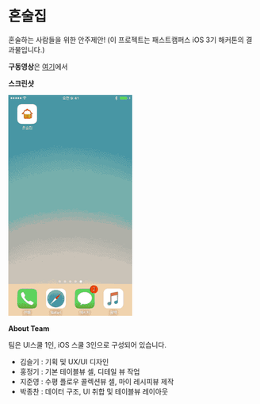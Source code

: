 # 혼술집

혼술하는 사람들을 위한 안주제안!
(이 프로젝트는 패스트캠퍼스 iOS 3기 해커톤의 결과물입니다.)

**구동영상**은 [여기](https://youtu.be/Uhteayybdg8)에서

**스크린샷**

![스크린샷](/screenshots/honsulzip.gif)

**About Team**

팀은 UI스쿨 1인, iOS 스쿨 3인으로 구성되어 있습니다.

- 김슬기 : 기획 및 UX/UI 디자인
- 홍정기 : 기본 테이블뷰 셀, 디테일 뷰 작업
- 지준영 : 수평 플로우 콜렉션뷰 셀, 마이 레시피뷰 제작
- 박종찬 : 데이터 구조, UI 취합 및 테이블뷰 레이아웃

